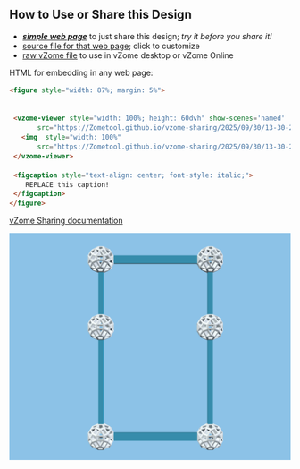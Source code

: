 
## How to Use or Share this Design

 - [***simple web page***](<https://Zometool.github.io/vzome-sharing/2025/09/30/13-30-29-2D-2-Square-Rect/>) to just share this design; *try it before you share it!*
 - [source file for that web page](<https://github.com/Zometool/vzome-sharing/edit/main/2025/09/30/13-30-29-2D-2-Square-Rect/index.md>); click to customize
 - [raw vZome file](<https://raw.githubusercontent.com/Zometool/vzome-sharing/main/2025/09/30/13-30-29-2D-2-Square-Rect/2D-2-Square-Rect.vZome>) to use in vZome desktop or vZome Online
 
 HTML for embedding in any web page:
 ```html
<figure style="width: 87%; margin: 5%">
  
  
  <vzome-viewer style="width: 100%; height: 60dvh" show-scenes='named'
        src="https://Zometool.github.io/vzome-sharing/2025/09/30/13-30-29-2D-2-Square-Rect/2D-2-Square-Rect.vZome" >
    <img  style="width: 100%"
        src="https://Zometool.github.io/vzome-sharing/2025/09/30/13-30-29-2D-2-Square-Rect/2D-2-Square-Rect.png" >
  </vzome-viewer>

  <figcaption style="text-align: center; font-style: italic;">
     REPLACE this caption!
  </figcaption>
</figure>

 ```

[vZome Sharing documentation](https://vzome.github.io/vzome/sharing.html#how-it-works)

![Image](<2D-2-Square-Rect.png>)

